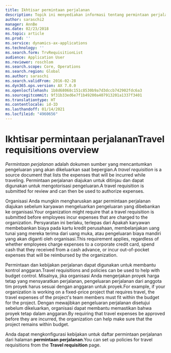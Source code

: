 ```yaml
---
title: Ikhtisar permintaan perjalanan
description: Topik ini menyediakan informasi tentang permintaan perjalanan. Sebuah dokumen permintaan perjalanan merencanakan pengeluaran perjalanan.
author: saraschi2
manager: AnnBe
ms.date: 02/23/2018
ms.topic: article
ms.prod: ''
ms.service: dynamics-ax-applications
ms.technology: ''
ms.search.form: TrvRequisitionList
audience: Application User
ms.reviewer: roschlom
ms.search.scope: Core, Operations
ms.search.region: Global
ms.author: saraschi
ms.search.validFrom: 2016-02-28
ms.dyn365.ops.version: AX 7.0.0
ms.openlocfilehash: 1b8d68068c151c8530b9a7d3dccb742902fdc6a3
ms.sourcegitcommit: 9f31b33ed6e7f1b49200a407913201a1337f3401
ms.translationtype: HT
ms.contentlocale: id-ID
ms.lasthandoff: 01/14/2021
ms.locfileid: "4960656"
---
```

# <a name="travel-requisitions-overview"></a><span data-ttu-id="03b2e-104">Ikhtisar permintaan perjalanan</span><span class="sxs-lookup"><span data-stu-id="03b2e-104">Travel requisitions overview</span></span>

<span data-ttu-id="03b2e-105">*Permintaan perjalanan* adalah dokumen sumber yang mencantumkan pengeluaran yang akan dikeluarkan saat bepergian.</span><span class="sxs-lookup"><span data-stu-id="03b2e-105">A *travel requisition* is a source document that lists the expenses that will be incurred while traveling.</span></span> <span data-ttu-id="03b2e-106">Permintaan perjalanan diajukan untuk ditinjau dan dapat digunakan untuk mengotorisasi pengeluaran.</span><span class="sxs-lookup"><span data-stu-id="03b2e-106">A travel requisition is submitted for review and can then be used to authorize expenses.</span></span>

<span data-ttu-id="03b2e-107">Organisasi Anda mungkin mengharuskan agar permintaan perjalanan diajukan sebelum karyawan mengeluarkan pengeluaran yang dibebankan ke organisasi.</span><span class="sxs-lookup"><span data-stu-id="03b2e-107">Your organization might require that a travel requisition is submitted before employees incur expenses that are charged to the organization.</span></span> <span data-ttu-id="03b2e-108">Persyaratan ini berlaku, terlepas dari Apakah karyawan membebankan biaya pada kartu kredit perusahaan, membelanjakan uang tunai yang mereka terima dari uang muka, atau pengeluaran biaya mandiri yang akan diganti oleh organisasi.</span><span class="sxs-lookup"><span data-stu-id="03b2e-108">This requirement applies, regardless of whether employees charge expenses to a corporate credit card, spend cash that they received from a cash advance, or incur out-of-pocket expenses that will be reimbursed by the organization.</span></span>

<span data-ttu-id="03b2e-109">Permintaan dan kebijakan perjalanan dapat digunakan untuk membantu kontrol anggaran.</span><span class="sxs-lookup"><span data-stu-id="03b2e-109">Travel requisitions and policies can be used to help with budget control.</span></span> <span data-ttu-id="03b2e-110">Misalnya, jika organisasi Anda mengerjakan proyek harga tetap yang mensyaratkan perjalanan, pengeluaran perjalanan dari anggota tim proyek harus sesuai dengan anggaran untuk proyek.</span><span class="sxs-lookup"><span data-stu-id="03b2e-110">For example, if your organization is working on a fixed-price project that requires travel, the travel expenses of the project's team members must fit within the budget for the project.</span></span> <span data-ttu-id="03b2e-111">Dengan mewajibkan pengeluaran perjalanan disetujui sebelum dikeluarkan, organisasi dapat membantu memastikan bahwa proyek tetap dalam anggaran.</span><span class="sxs-lookup"><span data-stu-id="03b2e-111">By requiring that travel expenses be approved before they are incurred, the organization can help make sure that the project remains within budget.</span></span>

<span data-ttu-id="03b2e-112">Anda dapat mengkonfigurasi kebijakan untuk daftar permintaan perjalanan dari halaman **permintaan perjalanan**.</span><span class="sxs-lookup"><span data-stu-id="03b2e-112">You can set up policies for travel requisitions from the **Travel requisition** page.</span></span>
